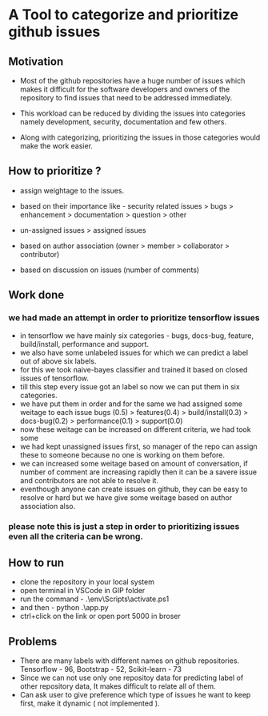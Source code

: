 # A Tool to categorize and prioritize github issues
## Motivation
- Most of the github repositories have a huge number of issues which makes it difficult for the software developers and owners of the repository  to find issues that need to be addressed immediately.

- This workload can be reduced by dividing the issues into categories namely development, security, documentation and few others.

- Along with categorizing, prioritizing the issues in those categories would make the work easier.

## How to prioritize ?
- assign weightage to the issues.

- based on their importance like -
security related issues > bugs > enhancement > documentation > question > other

- un-assigned issues > assigned issues

- based on author association (owner > member > collaborator > contributor)

- based on discussion on issues (number of comments)

## Work done
### we had made an attempt in order to prioritize tensorflow issues
- in tensorflow we have mainly six categories - bugs, docs-bug, feature, build/install, performance and support.
- we also have some unlabeled issues for which we can predict a label out of above six labels.
- for this we took naive-bayes classifier and trained it based on closed issues of tensorflow.
- till this step every issue got an label so now we can put them in six categories.
- we have put them in order and for the same we had assigned some weitage to each issue
 bugs (0.5) > features(0.4) > build/install(0.3) > docs-bug(0.2) > performance(0.1) > support(0.0)
- now these weitage can be increased on different criteria, we had took some
- we had kept unassigned issues first, so manager of the repo can assign these to someone because no one is working on them before.
- we can increased some weitage based on amount of conversation, if number of comment are increasing rapidly then it can be a savere issue and contributors are not able to resolve it.
- eventhough anyone can create issues on github, they can be easy to resolve or hard but we have give some weitage based on author association also.

### please note this is just a step in order to prioritizing issues even all the criteria can be wrong.

## How to run
- clone the repository in your local system
- open terminal in VSCode in GIP folder
- run the command - .\env\Scripts\activate.ps1
- and then - python .\app.py
- ctrl+click on the link or open port 5000 in broser

## Problems
- There are many labels with different names on github repositories.
  Tensorflow - 96,  Bootstrap - 52, Scikit-learn - 73 
- Since we can not use only one repositoy data for predicting label of other repository data, It makes difficult to relate all of them.
- Can ask user to give preference which type of issues he want to keep first, make it dynamic ( not implemented ).
